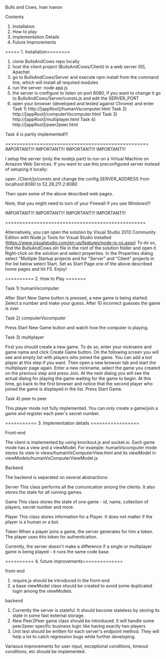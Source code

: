 Bulls and Cows, Ivan Ivanov

Contents
1. Installation
2. How to play
3. Implementation Details
4. Future Improvements

===== 1. Installation========

1. clone BullsAndCows repo locally
2. host the client project (BullsAndCows/Client) in a web server (IIS, Apache)
3. go to BullsAndCows/Server and execute 
	npm install
from the command line, which will install all required modules 
4. run the server: node app.js
5. the server is configure to listen on port 8080, if you want to change it go to BullsAndCows/Server/consts.js and edit the SERVER_PORT
6. open your browser (developed and tested against Chrome) and enter
	Task 1) http://[appRoot]/humanVscomputer.html
	Task 2) http://[appRoot]/computerVscomputer.html
	Task 3) http://[appRoot]/multiplayer.html
	Task 4) http://[appRoot]/peer2peer.html
	
Task 4 is partly implemented!!!

==================================================
IMPORTANT!!! IMPORTANT!!! IMPORTANT!!! IMPORTANT!!!

I setup the server (only the nodejs part) to run on a Virtual Machine on Amazon Web Services. If you want to use this preconfigured server instead of setuping it locally:

open ./Client/js/consts and change the config.SERVER_ADDRESS from localhost:8080 to 52.28.211.2:8080

Then open some of the above described web pages.

Note, that you might need to turn of your Firewall if you use Windows!!!

IMPORTANT!!! IMPORTANT!!! IMPORTANT!!! IMPORTANT!!!

=================================================

Alternatively, you can open the solution by Visual Studio 2013 Community Edition with Node.js Tools for Visual Studio installed (https://www.visualstudio.com/en-us/features/node-js-vs.aspx)
To do so, find the BullsAndCows.sln file in the root of the solution folder and open it. Right-click on the solution and select properties. In the Properties dialog select "Multiple Startup projects and for "Server" and "Client" projects in the list below select Start. Set as Start Page one of the above described home pages and hit F5. Enjoy!
	
========== 2. How to Play =======

Task 1) humanVscomputer

After Start New Game button is pressed, a new game is being started. Select a number and make your guess. After 10 incorrect guesses the game is over.

Task 2) computerVscomputer

Press Start New Game button and watch how the computer is playing.

Task 3) multiplayer

First you should create a new game. To do so, enter your nickname and game name and click Create Game button. On the following screen you will see and empty list with players who joined the game. You can add a bot player at this step if you want. 
Then open a new browser tab and start the multiplayer page again. Enter a new nickname, select the game you created on the previous step and press Join. At the next dialog you will see the actual dialog for playing the game waiting for the game to begin. At this time, go back to the first browser and notice that the second player who joined the game is displayed in the list. Press Start Game.

Task 4) peer to peer

This player mode not fully implemented. You can only create a game/join a game and register each peer's secret number.

=========== 3. Implementation details =================

Front-end

The client is implemented by using knockout.js and socket.io. Each game mode has a view and a viewModel. For example: humanVscomputer mode stores its view in views/humanVsComputerView.html and its viewModel in viewModels/humanVsComputerViewModel.js

Backend

The backend is separated on several abstractions:

Server
This class performs all the comunication among the clients. It also stores the state for all running games.

Game
This class stores the state of one game - id, name, collection of players, secret number and more.

Player
This class stores information for a Player. It does not matter if the player is a human or a bot.

Token
When a player joins a game, the server generates for him a token. The player uses this token for authentication.

Currently, the server doesn't make a difference if a single or multiplayer game is being played - it runs the same code base.

========== 4. future improvements==============

front-end
1. require.js should be introduced in the front-end
2. a base viewModel class should be created to avoid some duplicated login among the viewModels.

backend
1. Currently the server is stateful. It should become stateless by storing its state in some fast external storage.
2. New Peer2Peer game class should be introduced. It will handle some peer2peer specific business logic like having exactly two players
3. Unit test should be written for each server's endpoint method. They will help a lot to catch regression bugs while further developing.

Variaous improvements for user input, exceptional conditions, timeout conditions, etc should be implemented.